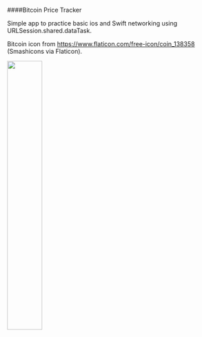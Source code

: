 ####Bitcoin Price Tracker

Simple app to practice basic ios and Swift networking using URLSession.shared.dataTask.


Bitcoin icon from https://www.flaticon.com/free-icon/coin_138358 (Smashicons via Flaticon).


<img src="https://i.imgur.com/qixn0LD.png" width="40%">
